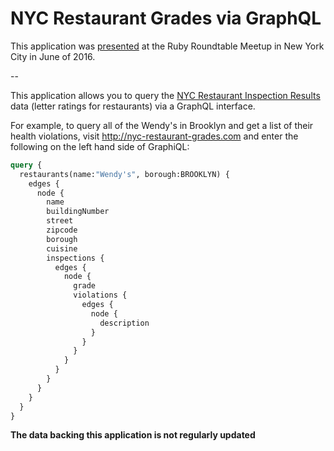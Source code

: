 # NYC Restaurant Grades via GraphQL

This application was
[presented](https://speakerdeck.com/bswinnerton/graphql-for-rubyists) at the
Ruby Roundtable Meetup in New York City in June of 2016.

--

This application allows you to query the [NYC Restaurant Inspection
Results](https://data.cityofnewyork.us/Health/DOHMH-New-York-City-Restaurant-Inspection-Results/xx67-kt59/about)
data (letter ratings for restaurants) via a GraphQL interface.

For example, to query all of the Wendy's in Brooklyn and get a list of their
health violations, visit http://nyc-restaurant-grades.com and enter the
following on the left hand side of GraphiQL:

```graphql
query {
  restaurants(name:"Wendy's", borough:BROOKLYN) {
    edges {
      node {
        name
        buildingNumber
        street
        zipcode
        borough
        cuisine
        inspections {
          edges {
            node {
              grade
              violations {
                edges {
                  node {
                    description
                  }
                }
              }
            }
          }
        }
      }
    }
  }
}
```

**The data backing this application is not regularly updated**
